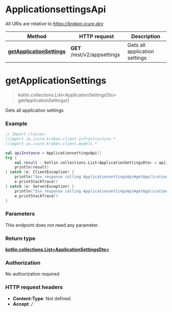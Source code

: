# ApplicationsettingsApi

All URIs are relative to *https://kraken.icure.dev*

Method | HTTP request | Description
------------- | ------------- | -------------
[**getApplicationSettings**](ApplicationsettingsApi.md#getApplicationSettings) | **GET** /rest/v2/appsettings | Gets all application settings


<a name="getApplicationSettings"></a>
# **getApplicationSettings**
> kotlin.collections.List&lt;ApplicationSettingsDto&gt; getApplicationSettings()

Gets all application settings

### Example
```kotlin
// Import classes:
//import io.icure.kraken.client.infrastructure.*
//import io.icure.kraken.client.models.*

val apiInstance = ApplicationsettingsApi()
try {
    val result : kotlin.collections.List<ApplicationSettingsDto> = apiInstance.getApplicationSettings()
    println(result)
} catch (e: ClientException) {
    println("4xx response calling ApplicationsettingsApi#getApplicationSettings")
    e.printStackTrace()
} catch (e: ServerException) {
    println("5xx response calling ApplicationsettingsApi#getApplicationSettings")
    e.printStackTrace()
}
```

### Parameters
This endpoint does not need any parameter.

### Return type

[**kotlin.collections.List&lt;ApplicationSettingsDto&gt;**](ApplicationSettingsDto.md)

### Authorization

No authorization required

### HTTP request headers

 - **Content-Type**: Not defined
 - **Accept**: */*

